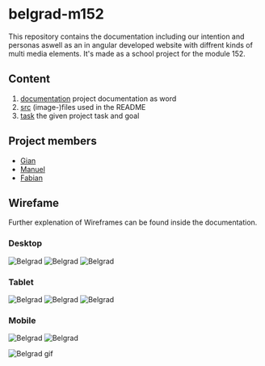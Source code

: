 # belgrad-m152
This repository contains the documentation including our intention and personas aswell as an
in angular developed website with diffrent kinds of multi media elements.
It's made as a school project for the module 152.

## Content
1. [documentation](https://github.com/Nichtgian/belgrad-m152/tree/master/documentation) project documentation as word
1. [src](https://github.com/Nichtgian/belgrad-m152/tree/master/src) (image-)files used in the README
1. [task](https://github.com/Nichtgian/belgrad-m152/tree/master/task) the given project task and goal

## Project members
* [Gian](https://github.com/Nichtgian)
* [Manuel](https://github.com/ManuelTroxler)
* [Fabian](https://github.com/bannwafa)

## Wirefame
Further explenation of Wireframes can be found inside the documentation.

### Desktop
![Belgrad](src/wireframe/desk-sight.png)
![Belgrad](src/wireframe/desk-home.png)
![Belgrad](src/wireframe/desk-vid.png)

### Tablet
![Belgrad](src/wireframe/tab-home.png)
![Belgrad](src/wireframe/tab-sight.png)
![Belgrad](src/wireframe/tab-vid.png)

### Mobile
![Belgrad](src/wireframe/mob-home.png)
![Belgrad](src/wireframe/mob-home-c.png)

![Belgrad gif](src/belgrad.gif)